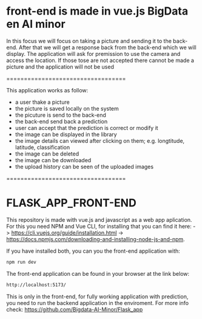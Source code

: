 front-end is made in vue.js
BigData en AI minor
==================================
In this focus we will focus on taking a picture and sending it to the back-end. 
After that we will get a response back from the back-end which we will display.
The application will ask for premission to use the camera and access the location. 
If those tose are not accepted there cannot be made a picture and the application will not be used

==================================

This application works as follow:
  - a user thake a picture
  - the picture is saved locally on the system
  - the picuture is send to the back-end
  - the back-end send back a prediction
  - user can accept that the prediction is correct or modify it
  - the image can be displayed in the library
  - the image details can viewed after clicking on them; e.g. longtitude, latitude, classification
  - the image can be deleted
  - the image can be downloaded
  - the upload history can be seen of the uploaded images 

==================================
# FLASK_APP_FRONT-END
This repository is made with vue.js and javascript as a web app aplication. For this you need NPM and Vue CLI, for installing that you can find it here: 
-> https://cli.vuejs.org/guide/installation.html
-> https://docs.npmjs.com/downloading-and-installing-node-js-and-npm. 

If you have installed both, you can you the front-end application with:
```sh
npm run dev
```

The front-end application can be found in your browser at the link below:
```sh
http://localhost:5173/
```

This is only in the front-end, for fully working application with prediction, you need to run the backend application in the enviroment. For more info check: https://github.com/Bigdata-AI-Minor/Flask_app
